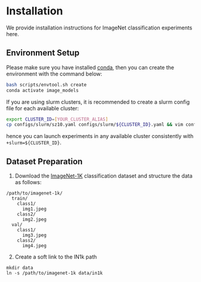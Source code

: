 # Installation

We provide installation instructions for ImageNet classification experiments here.

## Environment Setup

Please make sure you have installed [conda](https://docs.conda.io/projects/conda/en/stable/), then you can create the environment with the command below:

```bash
bash scripts/envtool.sh create
conda activate image_models
```

If you are using slurm clusters, it is recommended to create a slurm config file for each available cluster:

```bash
export CLUSTER_ID=[YOUR_CLUSTER_ALIAS]
cp configs/slurm/sz10.yaml configs/slurm/${CLUSTER_ID}.yaml && vim configs/slurm/${CLUSTER_ID}.yaml
```
hence you can launch experiments in any available cluster consistently with `+slurm=${CLUSTER_ID}`.

## Dataset Preparation

1. Download the [ImageNet-1K](http://image-net.org/) classification dataset and structure the data as follows:
```
/path/to/imagenet-1k/
  train/
    class1/
      img1.jpeg
    class2/
      img2.jpeg
  val/
    class1/
      img3.jpeg
    class2/
      img4.jpeg
```

2. Create a soft link to the IN1k path
```
mkdir data
ln -s /path/to/imagenet-1k data/in1k
```

